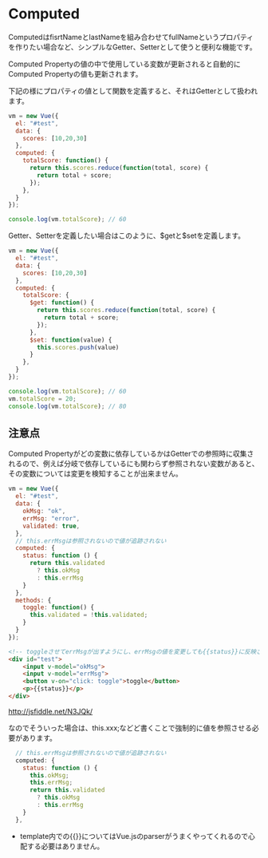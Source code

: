 # Computed

ComputedはfisrtNameとlastNameを組み合わせてfullNameというプロパティを作りたい場合など、シンプルなGetter、Setterとして使うと便利な機能です。

Computed Propertyの値の中で使用している変数が更新されると自動的にComputed Propertyの値も更新されます。

下記の様にプロパティの値として関数を定義すると、それはGetterとして扱われます。

```javascript
vm = new Vue({
  el: "#test",
  data: {
    scores: [10,20,30]
  },
  computed: {
    totalScore: function() {
      return this.scores.reduce(function(total, score) {
        return total + score;
      });
    },
  }
});

console.log(vm.totalScore); // 60
```

Getter、Setterを定義したい場合はこのように、\$getと\$setを定義します。

```javascript
vm = new Vue({
  el: "#test",
  data: {
    scores: [10,20,30]
  },
  computed: {
    totalScore: {
      $get: function() {
        return this.scores.reduce(function(total, score) {
          return total + score;
        });
      },
      $set: function(value) {
        this.scores.push(value)
      }
    },
  }
});

console.log(vm.totalScore); // 60
vm.totalScore = 20;
console.log(vm.totalScore); // 80
```

## 注意点

Computed Propertyがどの変数に依存しているかはGetterでの参照時に収集されるので、例えば分岐で依存しているにも関わらず参照されない変数があると、その変数については変更を検知することが出来ません。

```javascript
vm = new Vue({
  el: "#test",
  data: {
    okMsg: "ok",
    errMsg: "error",
    validated: true,
  },
  // this.errMsgは参照されないので値が追跡されない
  computed: {
    status: function () {
      return this.validated
        ? this.okMsg
        : this.errMsg
    }
  },
  methods: {
    toggle: function() {
      this.validated = !this.validated;
    }
  }
});
```
```html
<!-- toggleさせてerrMsgが出すようにし、errMsgの値を変更しても{{status}}に反映されない -->
<div id="test">
    <input v-model="okMsg">
    <input v-model="errMsg">
    <button v-on="click: toggle">toggle</button>
    <p>{{status}}</p>
</div>
```

http://jsfiddle.net/N3JQk/

なのでそういった場合は、this.xxx;などど書くことで強制的に値を参照させる必要があります。
```javascript
  // this.errMsgは参照されないので値が追跡されない
  computed: {
    status: function () {
      this.okMsg;
      this.errMsg;
      return this.validated
        ? this.okMsg
        : this.errMsg
    }
  },
```
* template内での{{}}についてはVue.jsのparserがうまくやってくれるので心配する必要はありません。


